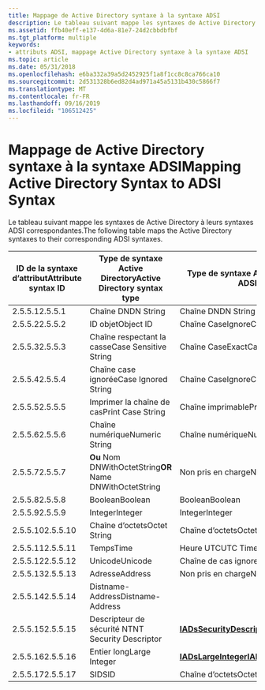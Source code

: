 ```yaml
---
title: Mappage de Active Directory syntaxe à la syntaxe ADSI
description: Le tableau suivant mappe les syntaxes de Active Directory à leurs syntaxes ADSI correspondantes.
ms.assetid: ffb40eff-e137-4d6a-81e7-24d2cbbdbfbf
ms.tgt_platform: multiple
keywords:
- attributs ADSI, mappage Active Directory syntaxe à la syntaxe ADSI
ms.topic: article
ms.date: 05/31/2018
ms.openlocfilehash: e6ba332a39a5d2452925f1a8f1cc8c8ca766ca10
ms.sourcegitcommit: 2d531328b6ed82d4ad971a45a5131b430c5866f7
ms.translationtype: MT
ms.contentlocale: fr-FR
ms.lasthandoff: 09/16/2019
ms.locfileid: "106512425"
---
```

# <a name="mapping-active-directory-syntax-to-adsi-syntax"></a><span data-ttu-id="bd5a9-104">Mappage de Active Directory syntaxe à la syntaxe ADSI</span><span class="sxs-lookup"><span data-stu-id="bd5a9-104">Mapping Active Directory Syntax to ADSI Syntax</span></span>

<span data-ttu-id="bd5a9-105">Le tableau suivant mappe les syntaxes de Active Directory à leurs syntaxes ADSI correspondantes.</span><span class="sxs-lookup"><span data-stu-id="bd5a9-105">The following table maps the Active Directory syntaxes to their corresponding ADSI syntaxes.</span></span>



| <span data-ttu-id="bd5a9-106">ID de la syntaxe d’attribut</span><span class="sxs-lookup"><span data-stu-id="bd5a9-106">Attribute syntax ID</span></span> | <span data-ttu-id="bd5a9-107">Type de syntaxe Active Directory</span><span class="sxs-lookup"><span data-stu-id="bd5a9-107">Active Directory syntax type</span></span>             | <span data-ttu-id="bd5a9-108">Type de syntaxe ADSI équivalent</span><span class="sxs-lookup"><span data-stu-id="bd5a9-108">Equivalent ADSI syntax type</span></span>                                         |
|---------------------|------------------------------------------|---------------------------------------------------------------------|
| <span data-ttu-id="bd5a9-109">2.5.5.1</span><span class="sxs-lookup"><span data-stu-id="bd5a9-109">2.5.5.1</span></span><br/>  | <span data-ttu-id="bd5a9-110">Chaîne DN</span><span class="sxs-lookup"><span data-stu-id="bd5a9-110">DN String</span></span><br/>                     | <span data-ttu-id="bd5a9-111">Chaîne DN</span><span class="sxs-lookup"><span data-stu-id="bd5a9-111">DN String</span></span><br/>                                                |
| <span data-ttu-id="bd5a9-112">2.5.5.2</span><span class="sxs-lookup"><span data-stu-id="bd5a9-112">2.5.5.2</span></span><br/>  | <span data-ttu-id="bd5a9-113">ID objet</span><span class="sxs-lookup"><span data-stu-id="bd5a9-113">Object ID</span></span><br/>                     | <span data-ttu-id="bd5a9-114">Chaîne CaseIgnore</span><span class="sxs-lookup"><span data-stu-id="bd5a9-114">CaseIgnore String</span></span><br/>                                        |
| <span data-ttu-id="bd5a9-115">2.5.5.3</span><span class="sxs-lookup"><span data-stu-id="bd5a9-115">2.5.5.3</span></span><br/>  | <span data-ttu-id="bd5a9-116">Chaîne respectant la casse</span><span class="sxs-lookup"><span data-stu-id="bd5a9-116">Case Sensitive String</span></span><br/>         | <span data-ttu-id="bd5a9-117">Chaîne CaseExact</span><span class="sxs-lookup"><span data-stu-id="bd5a9-117">CaseExact String</span></span><br/>                                         |
| <span data-ttu-id="bd5a9-118">2.5.5.4</span><span class="sxs-lookup"><span data-stu-id="bd5a9-118">2.5.5.4</span></span><br/>  | <span data-ttu-id="bd5a9-119">Chaîne case ignorée</span><span class="sxs-lookup"><span data-stu-id="bd5a9-119">Case Ignored String</span></span><br/>           | <span data-ttu-id="bd5a9-120">Chaîne CaseIgnore</span><span class="sxs-lookup"><span data-stu-id="bd5a9-120">CaseIgnore String</span></span><br/>                                        |
| <span data-ttu-id="bd5a9-121">2.5.5.5</span><span class="sxs-lookup"><span data-stu-id="bd5a9-121">2.5.5.5</span></span><br/>  | <span data-ttu-id="bd5a9-122">Imprimer la chaîne de cas</span><span class="sxs-lookup"><span data-stu-id="bd5a9-122">Print Case String</span></span><br/>             | <span data-ttu-id="bd5a9-123">Chaîne imprimable</span><span class="sxs-lookup"><span data-stu-id="bd5a9-123">Printable String</span></span><br/>                                         |
| <span data-ttu-id="bd5a9-124">2.5.5.6</span><span class="sxs-lookup"><span data-stu-id="bd5a9-124">2.5.5.6</span></span><br/>  | <span data-ttu-id="bd5a9-125">Chaîne numérique</span><span class="sxs-lookup"><span data-stu-id="bd5a9-125">Numeric String</span></span><br/>                | <span data-ttu-id="bd5a9-126">Chaîne numérique</span><span class="sxs-lookup"><span data-stu-id="bd5a9-126">Numeric String</span></span><br/>                                           |
| <span data-ttu-id="bd5a9-127">2.5.5.7</span><span class="sxs-lookup"><span data-stu-id="bd5a9-127">2.5.5.7</span></span><br/>  | <span data-ttu-id="bd5a9-128">**Ou** Nom DNWithOctetString</span><span class="sxs-lookup"><span data-stu-id="bd5a9-128">**OR** Name DNWithOctetString</span></span><br/> | <span data-ttu-id="bd5a9-129">Non pris en charge</span><span class="sxs-lookup"><span data-stu-id="bd5a9-129">Not Supported</span></span><br/>                                            |
| <span data-ttu-id="bd5a9-130">2.5.5.8</span><span class="sxs-lookup"><span data-stu-id="bd5a9-130">2.5.5.8</span></span><br/>  | <span data-ttu-id="bd5a9-131">Boolean</span><span class="sxs-lookup"><span data-stu-id="bd5a9-131">Boolean</span></span><br/>                       | <span data-ttu-id="bd5a9-132">Boolean</span><span class="sxs-lookup"><span data-stu-id="bd5a9-132">Boolean</span></span><br/>                                                  |
| <span data-ttu-id="bd5a9-133">2.5.5.9</span><span class="sxs-lookup"><span data-stu-id="bd5a9-133">2.5.5.9</span></span><br/>  | <span data-ttu-id="bd5a9-134">Integer</span><span class="sxs-lookup"><span data-stu-id="bd5a9-134">Integer</span></span><br/>                       | <span data-ttu-id="bd5a9-135">Integer</span><span class="sxs-lookup"><span data-stu-id="bd5a9-135">Integer</span></span><br/>                                                  |
| <span data-ttu-id="bd5a9-136">2.5.5.10</span><span class="sxs-lookup"><span data-stu-id="bd5a9-136">2.5.5.10</span></span><br/> | <span data-ttu-id="bd5a9-137">Chaîne d’octets</span><span class="sxs-lookup"><span data-stu-id="bd5a9-137">Octet String</span></span><br/>                  | <span data-ttu-id="bd5a9-138">Chaîne d’octets</span><span class="sxs-lookup"><span data-stu-id="bd5a9-138">Octet String</span></span><br/>                                             |
| <span data-ttu-id="bd5a9-139">2.5.5.11</span><span class="sxs-lookup"><span data-stu-id="bd5a9-139">2.5.5.11</span></span><br/> | <span data-ttu-id="bd5a9-140">Temps</span><span class="sxs-lookup"><span data-stu-id="bd5a9-140">Time</span></span><br/>                          | <span data-ttu-id="bd5a9-141">Heure UTC</span><span class="sxs-lookup"><span data-stu-id="bd5a9-141">UTC Time</span></span><br/>                                                 |
| <span data-ttu-id="bd5a9-142">2.5.5.12</span><span class="sxs-lookup"><span data-stu-id="bd5a9-142">2.5.5.12</span></span><br/> | <span data-ttu-id="bd5a9-143">Unicode</span><span class="sxs-lookup"><span data-stu-id="bd5a9-143">Unicode</span></span><br/>                       | <span data-ttu-id="bd5a9-144">Chaîne de cas ignore</span><span class="sxs-lookup"><span data-stu-id="bd5a9-144">Case Ignore String</span></span><br/>                                       |
| <span data-ttu-id="bd5a9-145">2.5.5.13</span><span class="sxs-lookup"><span data-stu-id="bd5a9-145">2.5.5.13</span></span><br/> | <span data-ttu-id="bd5a9-146">Adresse</span><span class="sxs-lookup"><span data-stu-id="bd5a9-146">Address</span></span><br/>                       | <span data-ttu-id="bd5a9-147">Non pris en charge</span><span class="sxs-lookup"><span data-stu-id="bd5a9-147">Not Supported</span></span><br/>                                            |
| <span data-ttu-id="bd5a9-148">2.5.5.14</span><span class="sxs-lookup"><span data-stu-id="bd5a9-148">2.5.5.14</span></span><br/> | <span data-ttu-id="bd5a9-149">Distname-Address</span><span class="sxs-lookup"><span data-stu-id="bd5a9-149">Distname-Address</span></span><br/>              |                                                                     |
| <span data-ttu-id="bd5a9-150">2.5.5.15</span><span class="sxs-lookup"><span data-stu-id="bd5a9-150">2.5.5.15</span></span><br/> | <span data-ttu-id="bd5a9-151">Descripteur de sécurité NT</span><span class="sxs-lookup"><span data-stu-id="bd5a9-151">NT Security Descriptor</span></span><br/>        | [<span data-ttu-id="bd5a9-152">**IADsSecurityDescriptor**</span><span class="sxs-lookup"><span data-stu-id="bd5a9-152">**IADsSecurityDescriptor**</span></span>](/windows/desktop/api/Iads/nn-iads-iadssecuritydescriptor)<br/> |
| <span data-ttu-id="bd5a9-153">2.5.5.16</span><span class="sxs-lookup"><span data-stu-id="bd5a9-153">2.5.5.16</span></span><br/> | <span data-ttu-id="bd5a9-154">Entier long</span><span class="sxs-lookup"><span data-stu-id="bd5a9-154">Large Integer</span></span><br/>                 | [<span data-ttu-id="bd5a9-155">**IADsLargeInteger**</span><span class="sxs-lookup"><span data-stu-id="bd5a9-155">**IADsLargeInteger**</span></span>](/windows/desktop/api/Iads/nn-iads-iadslargeinteger)<br/>             |
| <span data-ttu-id="bd5a9-156">2.5.5.17</span><span class="sxs-lookup"><span data-stu-id="bd5a9-156">2.5.5.17</span></span><br/> | <span data-ttu-id="bd5a9-157">SID</span><span class="sxs-lookup"><span data-stu-id="bd5a9-157">SID</span></span><br/>                           | <span data-ttu-id="bd5a9-158">Chaîne d’octets</span><span class="sxs-lookup"><span data-stu-id="bd5a9-158">Octet String</span></span><br/>                                             |



 

 

 





